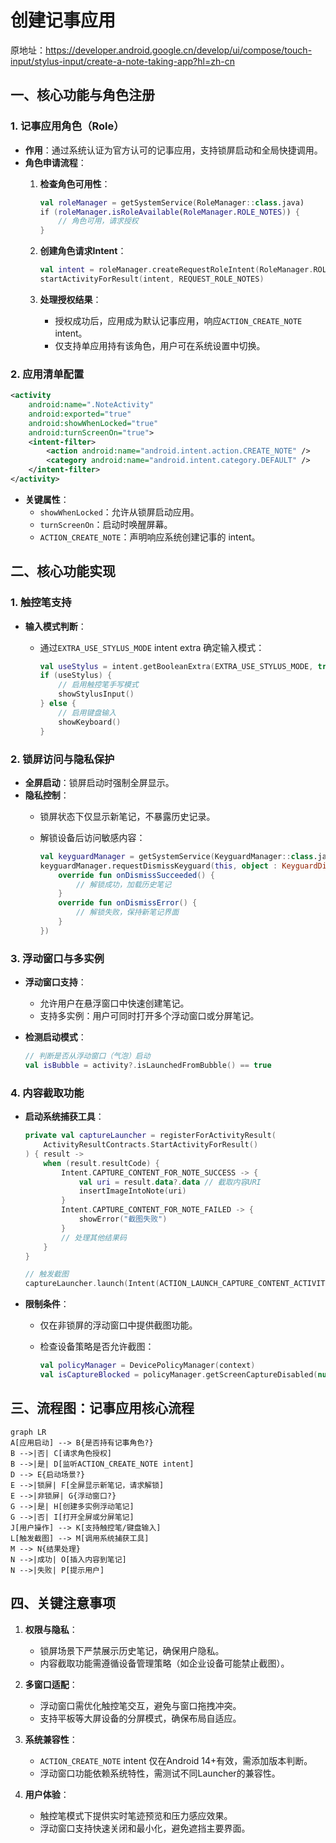 
# 创建记事应用

原地址：<https://developer.android.google.cn/develop/ui/compose/touch-input/stylus-input/create-a-note-taking-app?hl=zh-cn>

## 一、核心功能与角色注册

### 1. 记事应用角色（Role）

- **作用**：通过系统认证为官方认可的记事应用，支持锁屏启动和全局快捷调用。
- **角色申请流程**：
  1. **检查角色可用性**：

     ```kotlin
     val roleManager = getSystemService(RoleManager::class.java)
     if (roleManager.isRoleAvailable(RoleManager.ROLE_NOTES)) {
         // 角色可用，请求授权
     }
     ```

  2. **创建角色请求Intent**：

     ```kotlin
     val intent = roleManager.createRequestRoleIntent(RoleManager.ROLE_NOTES)
     startActivityForResult(intent, REQUEST_ROLE_NOTES)
     ```

  3. **处理授权结果**：
     - 授权成功后，应用成为默认记事应用，响应`ACTION_CREATE_NOTE` intent。
     - 仅支持单应用持有该角色，用户可在系统设置中切换。

### 2. 应用清单配置

```xml
<activity
    android:name=".NoteActivity"
    android:exported="true"
    android:showWhenLocked="true"
    android:turnScreenOn="true">
    <intent-filter>
        <action android:name="android.intent.action.CREATE_NOTE" />
        <category android:name="android.intent.category.DEFAULT" />
    </intent-filter>
</activity>
```

- **关键属性**：
  - `showWhenLocked`：允许从锁屏启动应用。
  - `turnScreenOn`：启动时唤醒屏幕。
  - `ACTION_CREATE_NOTE`：声明响应系统创建记事的 intent。

## 二、核心功能实现

### 1. 触控笔支持

- **输入模式判断**：
  - 通过`EXTRA_USE_STYLUS_MODE` intent extra 确定输入模式：

    ```kotlin
    val useStylus = intent.getBooleanExtra(EXTRA_USE_STYLUS_MODE, true)
    if (useStylus) {
        // 启用触控笔手写模式
        showStylusInput()
    } else {
        // 启用键盘输入
        showKeyboard()
    }
    ```

### 2. 锁屏访问与隐私保护

- **全屏启动**：锁屏启动时强制全屏显示。
- **隐私控制**：
  - 锁屏状态下仅显示新笔记，不暴露历史记录。
  - 解锁设备后访问敏感内容：

    ```kotlin
    val keyguardManager = getSystemService(KeyguardManager::class.java)
    keyguardManager.requestDismissKeyguard(this, object : KeyguardDismissCallback() {
        override fun onDismissSucceeded() {
            // 解锁成功，加载历史笔记
        }
        override fun onDismissError() {
            // 解锁失败，保持新笔记界面
        }
    })
    ```

### 3. 浮动窗口与多实例

- **浮动窗口支持**：
  - 允许用户在悬浮窗口中快速创建笔记。
  - 支持多实例：用户可同时打开多个浮动窗口或分屏笔记。
- **检测启动模式**：

  ```kotlin
  // 判断是否从浮动窗口（气泡）启动
  val isBubble = activity?.isLaunchedFromBubble() == true
  ```

### 4. 内容截取功能

- **启动系统捕获工具**：

  ```kotlin
  private val captureLauncher = registerForActivityResult(
      ActivityResultContracts.StartActivityForResult()
  ) { result ->
      when (result.resultCode) {
          Intent.CAPTURE_CONTENT_FOR_NOTE_SUCCESS -> {
              val uri = result.data?.data // 截取内容URI
              insertImageIntoNote(uri)
          }
          Intent.CAPTURE_CONTENT_FOR_NOTE_FAILED -> {
              showError("截图失败")
          }
          // 处理其他结果码
      }
  }

  // 触发截图
  captureLauncher.launch(Intent(ACTION_LAUNCH_CAPTURE_CONTENT_ACTIVITY_FOR_NOTE))
  ```

- **限制条件**：
  - 仅在非锁屏的浮动窗口中提供截图功能。
  - 检查设备策略是否允许截图：

    ```kotlin
    val policyManager = DevicePolicyManager(context)
    val isCaptureBlocked = policyManager.getScreenCaptureDisabled(null)
    ```

## 三、流程图：记事应用核心流程

```mermaid
graph LR
A[应用启动] --> B{是否持有记事角色?}
B -->|否| C[请求角色授权]
B -->|是| D[监听ACTION_CREATE_NOTE intent]
D --> E{启动场景?}
E -->|锁屏| F[全屏显示新笔记，请求解锁]
E -->|非锁屏| G{浮动窗口?}
G -->|是| H[创建多实例浮动笔记]
G -->|否| I[打开全屏或分屏笔记]
J[用户操作] --> K[支持触控笔/键盘输入]
L[触发截图] --> M[调用系统捕获工具]
M --> N{结果处理}
N -->|成功| O[插入内容到笔记]
N -->|失败| P[提示用户]
```

## 四、关键注意事项

1. **权限与隐私**：
   - 锁屏场景下严禁展示历史笔记，确保用户隐私。
   - 内容截取功能需遵循设备管理策略（如企业设备可能禁止截图）。

2. **多窗口适配**：
   - 浮动窗口需优化触控笔交互，避免与窗口拖拽冲突。
   - 支持平板等大屏设备的分屏模式，确保布局自适应。

3. **系统兼容性**：
   - `ACTION_CREATE_NOTE` intent 仅在Android 14+有效，需添加版本判断。
   - 浮动窗口功能依赖系统特性，需测试不同Launcher的兼容性。

4. **用户体验**：
   - 触控笔模式下提供实时笔迹预览和压力感应效果。
   - 浮动窗口支持快速关闭和最小化，避免遮挡主要界面。
